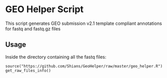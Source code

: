 # GEO Helper Script
This script generates GEO submission v2.1 template compliant annotations for
fastq and fastq.gz files

## Usage
Inside the directory containing all the fastq files:
```
source("https://github.com/Shians/GeoHelper/raw/master/geo_helper.R")
get_raw_files_info()
```
